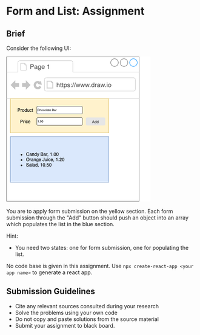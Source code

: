 # Form and List: Assignment

## Brief

Consider the following UI:

<img src="./assets/images/list-and-form.png"/>

You are to apply form submission on the yellow section. Each form submission through the "Add" button should push an object into an array which populates the list in the blue section.

Hint:
- You need two states: one for form submission, one for populating the list.

No code base is given in this assignment. Use `npx create-react-app <your app name>` to generate a react app.

## Submission Guidelines

- Cite any relevant sources consulted during your research
- Solve the problems using your own code
- Do not copy and paste solutions from the source material
- Submit your assignment to black board.